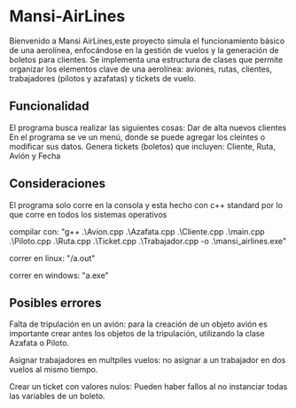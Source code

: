 # Mansi-AirLines
Bienvenido a Mansi AirLines,este proyecto simula el funcionamiento básico de una aerolínea, enfocándose en la gestión de vuelos y la generación de boletos para clientes. Se implementa una estructura de clases que permite organizar los elementos clave de una aerolínea: aviones, rutas, clientes, trabajadores (pilotos y azafatas) y tickets de vuelo.

## Funcionalidad
El programa busca realizar las siguientes cosas:
Dar de alta nuevos clientes
En el programa se ve un menú, donde se puede agregar los cleintes o modificar sus datos.
Genera tickets (boletos) que incluyen: Cliente, Ruta, Avión y Fecha

## Consideraciones
El programa solo corre en la consola y esta hecho con c++ standard por lo que corre en todos los sistemas operativos

compilar con: "g++ .\Avion.cpp .\Azafata.cpp .\Cliente.cpp .\main.cpp .\Piloto.cpp .\Ruta.cpp .\Ticket.cpp .\Trabajador.cpp -o .\mansi_airlines.exe"

correr en linux: "/a.out"

correr en windows: "a.exe"

## Posibles errores
Falta de tripulación en un avión: para la creación de un objeto avión es importante crear antes los objetos de la tripulación, utilizando la clase Azafata o Piloto.

Asignar trabajadores en multpiles vuelos: no asignar a un trabajador en dos vuelos al mismo tiempo.

Crear un ticket con valores nulos: Pueden haber fallos al no instanciar todas las variables de un boleto.
